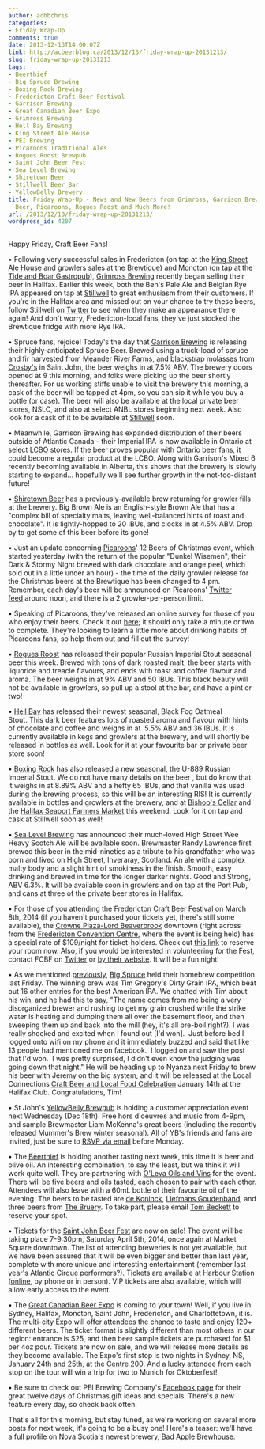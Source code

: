 ```yaml
---
author: acbbchris
categories:
- Friday Wrap-Up
comments: true
date: 2013-12-13T14:00:07Z
link: http://acbeerblog.ca/2013/12/13/friday-wrap-up-20131213/
slug: friday-wrap-up-20131213
tags:
- Beerthief
- Big Spruce Brewing
- Boxing Rock Brewing
- Fredericton Craft Beer Festival
- Garrison Brewing
- Great Canadian Beer Expo
- Grimross Brewing
- Hell Bay Brewing
- King Street Ale House
- PEI Brewing
- Picaroons Traditional Ales
- Rogues Roost Brewpub
- Saint John Beer Fest
- Sea Level Brewing
- Shiretown Beer
- Stillwell Beer Bar
- YellowBelly Brewery
title: Friday Wrap-Up - News and New Beers from Grimross, Garrison Brewing, Shiretown
  Beer, Picaroons, Rogues Roost and Much More!
url: /2013/12/13/friday-wrap-up-20131213/
wordpress_id: 4207
---
```


Happy Friday, Craft Beer Fans!

• Following very successful sales in Fredericton (on tap at the [King Street Ale House](http://thekingstreetalehouse.ca/) and growlers sales at the [Brewtique](https://www.facebook.com/pages/Picaroons-Brewtique/175733285789133)) and Moncton (on tap at the [Tide and Boar Gastropub](http://www.tideandboar.com/)), [Grimross Brewing](https://www.facebook.com/pages/Grimross-Brewing-Co/110264115801307) recently began selling their beer in Halifax. Earlier this week, both the Ben's Pale Ale and Belgian Rye IPA appeared on tap at [Stillwell](http://www.barstillwell.com/) to great enthusiasm from their customers. If you're in the Halifax area and missed out on your chance to try these beers, follow Stillwell on [Twitter](https://twitter.com/BarStillwell) to see when they make an appearance there again! And don't worry, Fredericton-local fans, they've just stocked the Brewtique fridge with more Rye IPA.

• Spruce fans, rejoice! Today's the day that [Garrison Brewing](http://www.garrisonbrewing.com/) is releasing their highly-anticipated Spruce Beer. Brewed using a truck-load of spruce and fir harvested from [Meander River Farms](https://www.facebook.com/MeanderRiverFarm), and blackstrap molasses from [Crosby's](http://www.crosbys.com/) in Saint John, the beer weighs in at 7.5% ABV. The brewery doors opened at 9 this morning, and folks were picking up the beer shortly thereafter. For us working stiffs unable to visit the brewery this morning, a cask of the beer will be tapped at 4pm, so you can sip it while you buy a bottle (or case). The beer will also be available at the local private beer stores, NSLC, and also at select ANBL stores beginning next week. Also look for a cask of it to be available at [Stillwell](http://www.barstillwell.com/) soon.

• Meanwhile, Garrison Brewing has expanded distribution of their beers outside of Atlantic Canada - their Imperial IPA is now available in Ontario at select [LCBO](http://www.lcbo.com/entry.html) stores. If the beer proves popular with Ontario beer fans, it could become a regular product at the LCBO. Along with Garrison's Mixed 6 recently becoming available in Alberta, this shows that the brewery is slowly starting to expand... hopefully we'll see further growth in the not-too-distant future!

• [Shiretown Beer](https://www.facebook.com/shiretown) has a previously-available brew returning for growler fills at the brewery. Big Brown Ale is an English-style Brown Ale that has a "complex bill of specialty malts, leaving well-balanced hints of roast and chocolate". It is lightly-hopped to 20 IBUs, and clocks in at 4.5% ABV. Drop by to get some of this beer before its gone!

• Just an update concerning [Picaroons](https://www.facebook.com/picaroons)' 12 Beers of Christmas event, which started yesterday (with the return of the popular "Dunkel Wisemen", their Dark & Stormy Night brewed with dark chocolate and orange peel, which sold out in a little under an hour) - the time of the daily growler release for the Christmas beers at the Brewtique has been changed to 4 pm. Remember, each day's beer will be announced on Picaroons' [Twitter feed](https://twitter.com/picaroons) around noon, and there is a 2 growler-per-person limit.

• Speaking of Picaroons, they've released an online survey for those of you who enjoy their beers. Check it out [here](https://www.surveymonkey.com/s/39YNL2F); it should only take a minute or two to complete. They're looking to learn a little more about drinking habits of Picaroons fans, so help them out and fill out the survey!

• [Rogues Roost](http://www.roguesroost.ca/) has released their popular Russian Imperial Stout seasonal beer this week. Brewed with tons of dark roasted malt, the beer starts with liquorice and treacle flavours, and ends with roast and coffee flavour and aroma. The beer weighs in at 9% ABV and 50 IBUs. This black beauty will not be available in growlers, so pull up a stool at the bar, and have a pint or two!

• [Hell Bay](http://www.hellbaybrewing.com/) has released their newest seasonal, Black Fog Oatmeal Stout. This dark beer features lots of roasted aroma and flavour with hints of chocolate and coffee and weighs in at  5.5% ABV and 36 IBUs. It is currently available in kegs and growlers at the brewery, and will shortly be released in bottles as well. Look for it at your favourite bar or private beer store soon!

• [Boxing Rock](http://www.boxingrock.ca/) has also released a new seasonal, the U-889 Russian Imperial Stout. We do not have many details on the beer , but do know that it weighs in at 8.89% ABV and a hefty 65 IBUs, and that vanilla was used during the brewing process, so this will be an interesting RIS! It is currently available in bottles and growlers at the brewery, and at [Bishop's Cellar](http://bishopscellar.com/) and the [Halifax Seaport Farmers Market](http://www.halifaxfarmersmarket.com/) this weekend. Look for it on tap and cask at Stillwell soon as well!


• [Sea Level Brewing](http://www.theportpub.com/drinks/sea-level-brewing-draught) has announced their much-loved High Street Wee Heavy Scotch Ale will be available soon. Brewmaster Randy Lawrence first brewed this beer in the mid-nineties as a tribute to his grandfather who was born and lived on High Street, Inveraray, Scotland. An ale with a complex malty body and a slight hint of smokiness in the finish. Smooth, easy drinking and brewed in time for the longer darker nights. Good and Strong, ABV 6.3%. It will be available soon in growlers and on tap at the Port Pub, and cans at three of the private beer stores in Halifax.


• For those of you attending the [Fredericton Craft Beer Festival](http://www.frederictoncraftbeerfestival.com/) on March 8th, 2014 (if you haven't purchased your tickets yet, there's still some available), the [Crowne Plaza-Lord Beaverbrook](http://www.ihg.com/crowneplaza/hotels/us/en/fredericton/yfcqs/hoteldetail) downtown (right across from the [Fredericton Convention Centre](http://www.frederictonconventions.ca/), where the event is being held) has a special rate of $109/night for ticket-holders. Check out [this link](https://resweb.passkey.com/Resweb.do?mode=welcome_ei_new&eventID=10870992&utm_source=55344&utm_medium=email&utm_campaign=26787945) to reserve your room now. Also, if you would be interested in volunteering for the Fest, contact FCBF on [Twitter](https://twitter.com/FrederictonBeer) or [by their website](http://www.frederictoncraftbeerfestival.com/contactus). It will be a fun night!

• As we mentioned [previously](http://atlanticcanadabeerblog.wordpress.com/2013/12/06/friday-wrap-up-20131206/), [Big Spruce](http://www.bigspruce.ca/) held their homebrew competition last Friday. The winning brew was Tim Gregory's Dirty Grain IPA, which beat out 16 other entries for the best American IPA. We chatted with Tim about his win, and he had this to say, "The name comes from me being a very disorganized brewer and rushing to get my grain crushed while the strike water is heating and dumping them all over the basement floor, and then sweeping them up and back into the mill (hey, it's all pre-boil right?). I was really shocked and excited when I found out [I'd won].  Just before bed I logged onto wifi on my phone and it immediately buzzed and said that like 13 people had mentioned me on facebook.  I logged on and saw the post that I'd won.  I was pretty surprised, I didn't even know the judging was going down that night." He will be heading up to Nyanza next Friday to brew his beer with Jeremy on the big system, and it will be released at the Local Connections [Craft Beer and Local Food Celebration](http://www.eventbrite.ca/e/craft-beer-and-local-food-celebration-tickets-8208021413) January 14th at the Halifax Club. Congratulations, Tim!

• St John's [YellowBelly Brewpub](http://www.yellowbellybrewery.com/) is holding a customer appreciation event next Wednesday (Dec 18th). Free hors d'oeuvres and music from 4-9pm, and sample Brewmaster Liam McKenna's great beers (including the recently released Mummer's Brew winter seasonal). All of YB's friends and fans are invited, just be sure to [RSVP via email](mailto:brendaoreilly<at>nl.rogers.com) before Monday.

• The [Beerthief](http://www.beerthief.ca/) is holding another tasting next week, this time it is beer and olive oil. An interesting combination, to say the least, but we think it will work quite well. They are partnering with [O'Leva Oils and Vins](https://www.facebook.com/OlevaOilsandVins) for the event. There will be five beers and oils tasted, each chosen to pair with each other. Attendees will also leave with a 60mL bottle of their favourite oil of the evening. The beers to be tasted are [de Koninck](http://www.dekoninck.be/en), [Liefmans Goudenband](http://www.liefmans.be/en/master-blends), and three beers from [The Bruery](http://www.thebruery.com/index2). To take part, please email [Tom Beckett](mailto:tom.beckett<at>nl.rogers.com) to reserve your spot.

• Tickets for the [Saint John Beer Fest](http://www.saintjohnalehouse.com/beerfest) are now on sale! The event will be taking place 7-9:30pm, Saturday April 5th, 2014, once again at Market Square downtown. The list of attending breweries is not yet available, but we have been assured that it will be even bigger and better than last year, complete with more unique and interesting entertainment (remember last year's Atlantic Cirque performers?). Tickets are available at Harbour Station ([online](https://www.tickets.harbourstation.ca/), by phone or in person). VIP tickets are also available, which will allow early access to the event.

• The [Great Canadian Beer Expo](http://www.greatcanadianbeerexpo.com/) is coming to your town! Well, if you live in Sydney, Halifax, Moncton, Saint John, Fredericton, and Charlottetown, it is. The multi-city Expo will offer attendees the chance to taste and enjoy 120+ different beers. The ticket format is slightly different than most others in our region: entrance is $25, and then beer sample tickets are purchased for $1 per 4oz pour. Tickets are now on sale, and we will release more details as they become available. The Expo's first stop is two nights in Sydney, NS, January 24th and 25th, at the [Centre 200](http://www.centre200.ca/). And a lucky attendee from each stop on the tour will win a trip for two to Munich for Oktoberfest!

• Be sure to check out PEI Brewing Company's [Facebook page](https://www.facebook.com/peibrewingcompany) for their great twelve days of Christmas gift ideas and specials. There's a new feature every day, so check back often.

That's all for this morning, but stay tuned, as we're working on several more posts for next week, it's going to be a busy one! Here's a teaser: we'll have a full profile on Nova Scotia's newest brewery, [Bad Apple Brewhouse](https://www.facebook.com/badapplebrewhouse).
